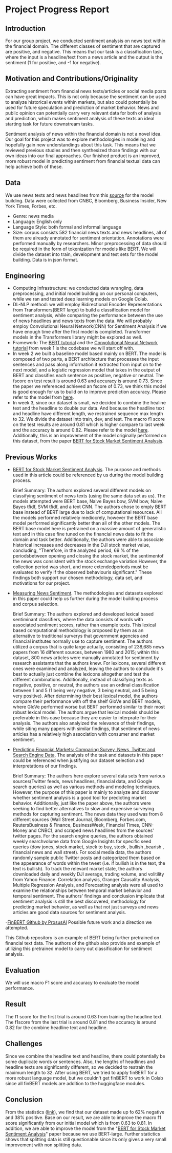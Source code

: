 Project Progress Report
================

## Introduction

For our group project, we conducted sentiment analysis on news text within the financial domain. The different classes of sentiment that are captured are positive, and negative. This means that our task is a classification task, where the input is a headline/text from a news article and the output is the sentiment (1 for positive, and -1 for negative).

## Motivation and Contributions/Originality

Extracting sentiment from financial news texts/articles or social media posts can have great impacts. This is not only because the sentiment can be used to analyze historical events within markets, but also could potentially be used for future speculation and prediction of market behavior. News and public opinion can potentially carry very relevant data for both of analysis and prediction, which makes sentiment analysis of these texts an ideal starting task for future downstream tasks.

Sentiment analysis of news within the financial domain is not a novel idea. Our goal for this project was to explore methodologies in modeling and hopefully gain new understandings about this task. This means that we reviewed previous studies and then synthesized those findings with our own ideas into our final approaches. Our finished product is an improved, more robust model in predicting sentiment from financial textual data can help achieve both of these.


## Data

We use news texts and news headlines from this
[source](https://drive.google.com/file/d/1eqNwkqb1tnaJm_l975K6LJBic8pMof1x/view)
for the model building. Data were collected from CNBC, Bloomberg,
Business Insider, New York Times, Forbes, etc.

  - Genre: news media
  - Language: English only
  - Language Style: both formal and informal language
  - Size: corpus consists  582 financial news texts and news headlines, all of them
    are already annotated for sentiment orientation. Annotations were performed manually by researchers. Minor preprocessing of data should be required in the form of tokenization for models like BERT. We will divide the
    dataset into train, development and test sets for the model
    building. Data is in json format.

## Engineering

  - Computing Infrastructure: we conducted data wrangling, data
    preprocessing, and initial model building on our personal computers,
    while we ran and tested deep learning models on Google Colab.
  - DL-NLP method: we will employ Bidirectional Encoder
    Representations from Transformers(BERT large) to build a classification model for sentiment
    analysis, while comparing the performance between the use of news headlines and news texts from the data. We will probably employ Convolutional Neural Network(CNN) for
    Sentiment Analysis if we have enough time after the first model is
    completed. Transformer models in the Transformers library might be explored as well.
  - Framework: The [BERT tutorial](https://github.ubc.ca/MDS-CL-2019-20/COLX_585_trends_students/blob/master/labs/Lab2/bert_pytorch.ipynb) and the [Convolutional Neural Network
    tutorial](https://github.ubc.ca/MDS-CL-2019-20/COLX_585_trends_students/blob/master/labs/Lab1/cnn_text.ipynb)
    from week 1 is the codebase we will start off with.
  - In week 2 we built a baseline model based mainly on BERT. The model is composed of two parts, a BERT architecture that processes the input sentences and pass along information it extracted from input on to the next model, and a logistic regression model that takes in the output of BERT and classifies each sentence as positive, negative or neutral. The fscore on test result is around 0.63 and accuracy is around 0.73. Since the paper we referenced achieved an fscore of 0.73, we think this model is good enough for us to build on to improve prediction accuracy. Please refer to the model from [here](https://github.ubc.ca/nrubyn/financial_analysis/blob/master/Milestone_2/Initial_Model_Implementation_Bert.ipynb).
  - In week 3, since our dataset is small, we decided to combine the healine text and the headline to double our data. And because the headline text and headline have different length, we restrained sequence max length to 32. We divide the dataset into train, dev, and test. The macro f1 score on the test results are around 0.81 which is higher compare to last week and the accuracy is around 0.82. Please refer to the model [here](https://github.ubc.ca/nrubyn/financial_analysis/blob/master/Milestone_3/fin_new_sentiment.ipynb). Additionally, this is an improvement of the model originally performed on this dataset, from the paper [BERT for Stock Market Sentiment
    Analysis](https://ieeexplore-ieee-org.ezproxy.library.ubc.ca/stamp/stamp.jsp?tp=&arnumber=8995193). 

## Previous Works

  - [BERT for Stock Market Sentiment
    Analysis](https://ieeexplore-ieee-org.ezproxy.library.ubc.ca/stamp/stamp.jsp?tp=&arnumber=8995193).
    The purpose and methods used in this article could be referenced by
    us during the model building process.
    
    Brief Summary: The authors explored several different models on classifying sentiment of news texts (using the same data set as us). The models attempted were BERT base, Naive Bayes bow, SVM bow, Naive Bayes tfidf, SVM tfidf, and a text CNN. The authors chose to emply BERT base instead of BERT large due to lack of computational resources. All the models performed relatively mediocrely, however the BERT base model performed significantly better than all of the other models. The BERT base model here is pretrained on a massive amount of generalistic text and in this case fine tuned on the financial news data to fit the domain and task better. Additionally, the authors were able to associate historical increases and decreases in the DJI stock market value, concluding, "Therefore, in the analyzed period, 69 % of the periodsbetween opening and closing the stock market, the sentimentof the news was consistent with the stock exchange variation.However, the collection period was short, and more extendedperiods must be evaluated to verify if the observed behaviouris significant." These findings both support our chosen methodology, data set, and motivations for our project. 
    
  - [Measuring News Sentiment](https://www.frbsf.org/economic-research/publications/working-papers/2017/01/). 
    The methodologies and datasets explored in this paper could help us further
    during the model building process and corpus selection.
    
    Brief Summary: The authors explored and developed lexical based sentiminant classifiers, where the data consists of words with associated sentiment scores, rather than example texts. This lexical based computational methodology is proposed by them as an alternative to traditional surverys that government agencies and financial institutes normally use to capture sentiment. The authors utilized a corpus that is quite large actually, consisting of 238,685 news papers from 16 different sources, between 1980 and 2015; within this dataset, 800 news articles were manually annotated for sentiment by research assistants that the authors knew. For lexicons, several different ones were examined and analyzed, leaving the authors to conclude it's best to actually just combine the lexicons altogether and test the different combinations. Additionally, instead of classifying texts as negative, positive, or neutral, the authors use an ordinal classification between 1 and 5 (1 being very negative, 3 being neutral, and 5 being very positive). After determining their best lexical model, the authors compare their performance with off the shelf GloVe and BERT models, where GloVe performed worse but BERT performed similar to their most robust lexical model. The authors argue that lexical models should be preferable in this case because they are easier to interprate for their analysis. The authors also analyized the relevance of their findings, while siting many papers with similar findings, that sentiment of news articles has a relatively high association with consumer and market sentiment. 
    
    
  - [Predicting Financial Markets: Comparing Survey, News, Twitter and Search Engine Data](https://arxiv.org/abs/1112.1051).
    The analysis of the task and datasets in this paper could be referenced
    when justifying our dataset selection and interpretations of our findings.
    
    Brief Summary: The authors here explore several data sets from various sources(Twitter feeds, news headlines, financial data, and Google  search queries) as well as various methods and modeling techniques. However, the purpose of this paper is mainly to analyze and discover whether sentiment analysis is a good tool for predicting market behavior. Additionally, just like the paper above, the authors were seeking to find better alternatives to slow and expensive surveying methods for capturing sentiment. The news data they used was from 8 different sources (Wall Street Journal, Bloomberg, Forbes.com, ReutersBusiness & Finance, BusinessWeek, Financial Times, CNN-Money and CNBC), and scraped news headlines from the sources' twitter pages. For the search engine queries, the authors obtained weekly searchvolume data from Google Insights for specific seed queries (dow jones, stock market, stock to buy, stock , bullish ,bearish , financial news and wall street). For social media data, the authors randomly sample public Twitter posts and categorized them based on the appearance of words within the tweet (i.e. if bullish is in the text, the text is bullish). To track the relevant market state, the authors downloaded daily and weekly DJI average, trading volume, and volitility from Yahoo Finance. Correlation analysis, Granger Causality Analysis, Multiple Regression Analysis, and Forecasting analysis were all used to examine the relationships between temporal market behavior and temporal sentiment. The authors' findings and conclusion implicate that sentiment analysis is still the best discovered, methodology for predicting market behavior, as well as that not just surveys and news articles are good data sources for sentiment analysis. 
    
   -[FinBERT Github by ProsusAI](https://github.com/ProsusAI/finBERT) Possible future work and a direction we attempted. 
   
   This Github repository is an example of BERT being further pretrained on financial text data. The authors of the github also provide and example of utilizing this pretrained model to carry out classification for sentiment analysis. 

## Evaluation

We will use macro F1 score and accuracy to evaluate the model performance.

## Result

The f1 score for the first trial is around 0.63 from training the headline text.
The f1score from the last trial is around 0.81 and the accuracy is around 0.82 for the combine headline text and headline. 

## Challenges

Since we combine the headline text and headline, there could potentially be some duplicate words or sentences. Also, the lengths of headlines and headline texts are significantly different, so we decided to restrain the maximum length to 32. After using BERT, we tried to apply finBERT for a more robust language model, but we couldn't get finBERT to work in Colab since all finBERT models are addition to the huggingface modules. 

## Conclusion

From the statistics ([link](https://github.ubc.ca/nrubyn/financial_analysis/blob/master/Milestone_3/Corpus_Stats.ipynb)), we find that our dataset made up fo 62% negative and 38% positive. Base on our result, we are able to improve the macro f1 score significantly from our initial model which is from 0.63 to 0.81. In addition, we are able to improve the model from the "[BERT for Stock Market Sentiment
    Analysis](https://ieeexplore-ieee-org.ezproxy.library.ubc.ca/stamp/stamp.jsp?tp=&arnumber=8995193)" paper because we use BERT-large. Further statictics shows that splitting data is still questionable since its only gives a very small improvement with non splitting data. 
